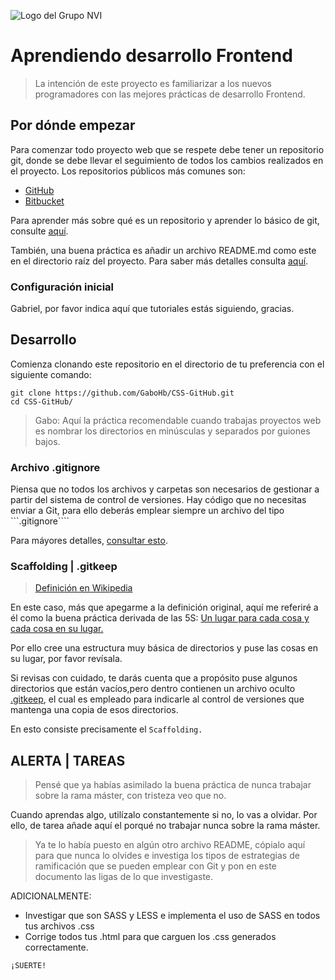 ![Logo del Grupo NVI](https://raw.githubusercontent.com/jehna/readme-best-practices/master/sample-logo.png)

# Aprendiendo desarrollo Frontend

> La intención de este proyecto es familiarizar a los nuevos programadores con las mejores prácticas de desarrollo Frontend.

## Por dónde empezar

Para comenzar todo proyecto web que se respete debe tener un repositorio git, donde se debe llevar el seguimiento de todos los cambios realizados en el proyecto. Los repositorios públicos más comunes son:

* [GitHub](https://github.com/)
* [Bitbucket](https://bitbucket.org/product/)

Para aprender más sobre qué es un repositorio y aprender lo básico de git, consulte [aquí](https://uniwebsidad.com/libros/pro-git?from=librosweb).

También, una buena práctica es añadir un archivo README.md como este en el directorio raíz del proyecto. Para saber más detalles consulta [aquí](https://github.com/jehna/readme-best-practices).

### Configuración inicial

Gabriel, por favor indica aquí que tutoriales estás siguiendo, gracias.

## Desarrollo

Comienza clonando este repositorio en el directorio de tu preferencia con el siguiente comando:

```shell
git clone https://github.com/GaboHb/CSS-GitHub.git
cd CSS-GitHub/
```

> Gabo: Aquí la práctica recomendable cuando trabajas proyectos web es nombrar los directorios en minúsculas y separados por guiones bajos.

### Archivo .gitignore

Piensa que no todos los archivos y carpetas son necesarios de gestionar a partir del sistema de control de versiones. Hay código que no necesitas enviar a Git, para ello deberás emplear siempre un archivo del tipo ```.gitignore````

Para máyores detalles, [consultar esto](https://desarrolloweb.com/articulos/archivo-gitignore.html).

### Scaffolding | .gitkeep

>[Definición en Wikipedia](https://es.wikipedia.org/wiki/Andamiaje_(programaci%C3%B3n))

En este caso, más que apegarme a la definición original, aquí me referiré a él como la buena práctica derivada de las 5S: [Un lugar para cada cosa y cada cosa en su lugar.](http://www.gestionaobras.com/5s-un-lugar-para-cada-cosa-y-cada-cosa-en-su-lugar/)

Por ello cree una estructura muy básica de directorios y puse las cosas en su lugar, por favor revísala.

Si revisas con cuidado, te darás cuenta que a propósito puse algunos directorios que están vacíos,pero dentro contienen un archivo oculto [.gitkeep](https://developpaper.com/what-is-gitkeep-the-difference-between-gitignore-and-gitkeep/), el cual es empleado para indicarle al control de versiones que mantenga una copia de esos directorios.

En esto consiste precisamente el `Scaffolding.`

## ALERTA | TAREAS

>Pensé que ya habías asimilado la buena práctica de nunca trabajar sobre la rama máster, con tristeza veo que no.

Cuando aprendas algo, utilízalo constantemente si no, lo vas a olvidar. Por ello, de tarea añade aquí el porqué no trabajar nunca sobre la rama máster.

>Ya te lo había puesto en algún otro archivo README, cópialo aquí para que nunca lo olvides e investiga los tipos de estrategias de ramificación que se pueden emplear con Git y pon en este documento las ligas de lo que investigaste.

ADICIONALMENTE:

* Investigar que son SASS y LESS e implementa el uso de SASS en todos tus archivos .css
* Corrige todos tus .html para que carguen los .css generados correctamente.

`¡SUERTE!`
